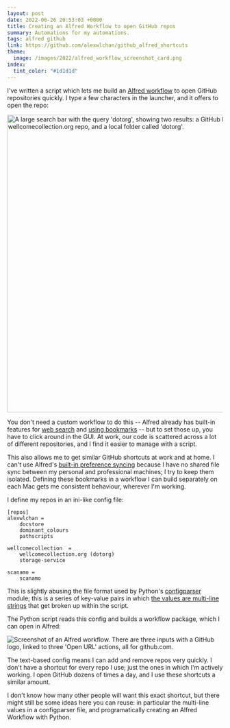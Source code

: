 ```yaml
---
layout: post
date: 2022-06-26 20:53:03 +0000
title: Creating an Alfred Workflow to open GitHub repos
summary: Automations for my automations.
tags: alfred github
link: https://github.com/alexwlchan/github_alfred_shortcuts
theme:
  image: /images/2022/alfred_workflow_screenshot_card.png
index:
  tint_color: "#1d1d1d"
---
```


I've written a script which lets me build an [Alfred workflow] to open GitHub repositories quickly.
I type a few characters in the launcher, and it offers to open the repo:

<img src="/images/2022/alfred_search_1x.png" srcset="/images/2022/alfred_search_1x.png 1x, /images/2022/alfred_search_2x.png 2x" style="width: 694px;" alt="A large search bar with the query 'dotorg', showing two results: a GitHub link to the wellcomecollection.org repo, and a local folder called 'dotorg'.">

You don't need a custom workflow to do this -- Alfred already has built-in features for [web search] and [using bookmarks] -- but to set those up, you have to click around in the GUI.
At work, our code is scattered across a lot of different repositories, and I find it easier to manage with a script.

This also allows me to get similar GitHub shortcuts at work and at home.
I can't use Alfred's [built-in preference syncing][sync] because I have no shared file sync between my personal and professional machines; I try to keep them isolated.
Defining these bookmarks in a workflow I can build separately on each Mac gets me consistent behaviour, wherever I'm working.

I define my repos in an ini-like config file:

```
[repos]
alexwlchan =
    docstore
    dominant_colours
    pathscripts

wellcomecollection  =
    wellcomecollection.org (dotorg)
    storage-service

scanamo =
    scanamo
```

This is slightly abusing the file format used by Python's [configparser] module; this is a series of key-value pairs in which [the values are multi-line strings][ms_strings] that get broken up within the script.

The Python script reads this config and builds a workflow package, which I can open in Alfred:

<img src="/images/2022/alfred_workflow_screenshot_1x.png" srcset="/images/2022/alfred_workflow_screenshot_1x.png 1x, /images/2022/alfred_workflow_screenshot_2x.png 2x" alt="Screenshot of an Alfred workflow. There are three inputs with a GitHub logo, linked to three 'Open URL' actions, all for github.com.">

The text-based config means I can add and remove repos very quickly.
I don't have a shortcut for every repo I use; just the ones in which I'm actively working.
I open GitHub dozens of times a day, and I use these shortcuts a similar amount.

I don't know how many other people will want this exact shortcut, but there might still be some ideas here you can reuse: in particular the multi-line values in a configparser file, and programatically creating an Alfred Workflow with Python.

[web search]: https://www.alfredapp.com/help/features/web-search/
[using bookmarks]: https://www.alfredapp.com/help/features/bookmarks/
[Alfred workflow]: https://www.alfredapp.com/workflows/
[sync]: https://www.alfredapp.com/help/advanced/sync/
[configparser]: https://docs.python.org/3/library/configparser.html
[ms_strings]: https://stackoverflow.com/a/11866695/1558022
